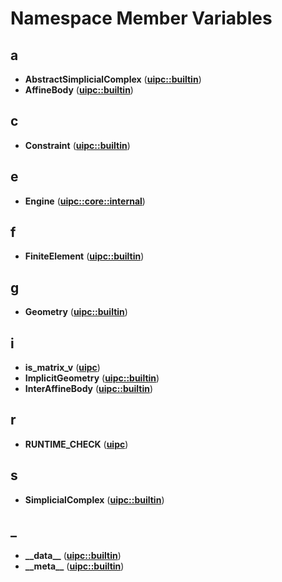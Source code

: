 
# Namespace Member Variables



## a

* **AbstractSimplicialComplex** ([**uipc::builtin**](namespaceuipc_1_1builtin.md))
* **AffineBody** ([**uipc::builtin**](namespaceuipc_1_1builtin.md))


## c

* **Constraint** ([**uipc::builtin**](namespaceuipc_1_1builtin.md))


## e

* **Engine** ([**uipc::core::internal**](namespaceuipc_1_1core_1_1internal.md))


## f

* **FiniteElement** ([**uipc::builtin**](namespaceuipc_1_1builtin.md))


## g

* **Geometry** ([**uipc::builtin**](namespaceuipc_1_1builtin.md))


## i

* **is\_matrix\_v** ([**uipc**](namespaceuipc.md))
* **ImplicitGeometry** ([**uipc::builtin**](namespaceuipc_1_1builtin.md))
* **InterAffineBody** ([**uipc::builtin**](namespaceuipc_1_1builtin.md))


## r

* **RUNTIME\_CHECK** ([**uipc**](namespaceuipc.md))


## s

* **SimplicialComplex** ([**uipc::builtin**](namespaceuipc_1_1builtin.md))


## _

* **\_\_data\_\_** ([**uipc::builtin**](namespaceuipc_1_1builtin.md))
* **\_\_meta\_\_** ([**uipc::builtin**](namespaceuipc_1_1builtin.md))




